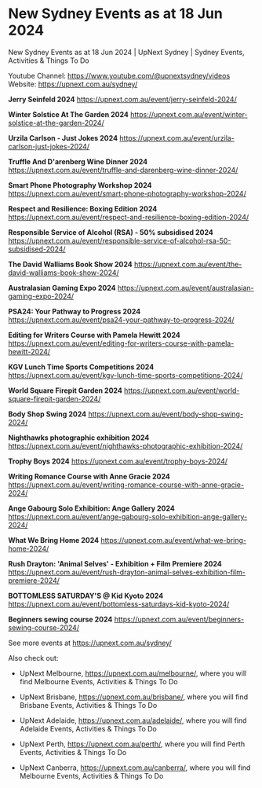 # New Sydney Events as at 18 Jun 2024
New Sydney Events as at 18 Jun 2024 | UpNext Sydney | Sydney Events, Activities &amp; Things To Do

Youtube Channel: https://www.youtube.com/@upnextsydney/videos 
Website: https://upnext.com.au/sydney/


**Jerry Seinfeld 2024**
 https://upnext.com.au/event/jerry-seinfeld-2024/

**Winter Solstice At The Garden 2024**
 https://upnext.com.au/event/winter-solstice-at-the-garden-2024/

**Urzila Carlson - Just Jokes 2024**
 https://upnext.com.au/event/urzila-carlson-just-jokes-2024/

**Truffle And D'arenberg Wine Dinner 2024**
 https://upnext.com.au/event/truffle-and-darenberg-wine-dinner-2024/

**Smart Phone Photography Workshop 2024**
 https://upnext.com.au/event/smart-phone-photography-workshop-2024/

**Respect and Resilience: Boxing Edition 2024**
 https://upnext.com.au/event/respect-and-resilience-boxing-edition-2024/

**Responsible Service of Alcohol (RSA) - 50% subsidised 2024**
 https://upnext.com.au/event/responsible-service-of-alcohol-rsa-50-subsidised-2024/

**The David Walliams Book Show 2024**
 https://upnext.com.au/event/the-david-walliams-book-show-2024/

**Australasian Gaming Expo 2024**
 https://upnext.com.au/event/australasian-gaming-expo-2024/

**PSA24: Your Pathway to Progress 2024**
 https://upnext.com.au/event/psa24-your-pathway-to-progress-2024/

**Editing for Writers Course with Pamela Hewitt 2024**
 https://upnext.com.au/event/editing-for-writers-course-with-pamela-hewitt-2024/

**KGV Lunch Time Sports Competitions 2024**
 https://upnext.com.au/event/kgv-lunch-time-sports-competitions-2024/

**World Square Firepit Garden 2024**
 https://upnext.com.au/event/world-square-firepit-garden-2024/

**Body Shop Swing 2024**
 https://upnext.com.au/event/body-shop-swing-2024/

**Nighthawks photographic exhibition 2024**
 https://upnext.com.au/event/nighthawks-photographic-exhibition-2024/

**Trophy Boys 2024**
 https://upnext.com.au/event/trophy-boys-2024/

**Writing Romance Course with Anne Gracie 2024**
 https://upnext.com.au/event/writing-romance-course-with-anne-gracie-2024/

**Ange Gabourg Solo Exhibition: Ange Gallery 2024**
 https://upnext.com.au/event/ange-gabourg-solo-exhibition-ange-gallery-2024/

**What We Bring Home 2024**
 https://upnext.com.au/event/what-we-bring-home-2024/

**Rush Drayton: 'Animal Selves' - Exhibition + Film Premiere 2024**
 https://upnext.com.au/event/rush-drayton-animal-selves-exhibition-film-premiere-2024/

**BOTTOMLESS SATURDAY'S @ Kid Kyoto 2024**
 https://upnext.com.au/event/bottomless-saturdays-kid-kyoto-2024/

**Beginners sewing course 2024**
 https://upnext.com.au/event/beginners-sewing-course-2024/



See more events at https://upnext.com.au/sydney/


Also check out:

* UpNext Melbourne, https://upnext.com.au/melbourne/, where you will find Melbourne Events, Activities & Things To Do

* UpNext Brisbane, https://upnext.com.au/brisbane/, where you will find Brisbane Events, Activities & Things To Do

* UpNext Adelaide, https://upnext.com.au/adelaide/, where you will find Adelaide Events, Activities & Things To Do

* UpNext Perth, https://upnext.com.au/perth/, where you will find Perth Events, Activities & Things To Do

* UpNext Canberra, https://upnext.com.au/canberra/, where you will find Melbourne Events, Activities & Things To Do